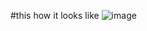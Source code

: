 #this how it looks like 
![image](https://user-images.githubusercontent.com/80116765/168707532-ecdb1ed7-2c11-4bbe-917b-8f4d3dc281dd.png)
